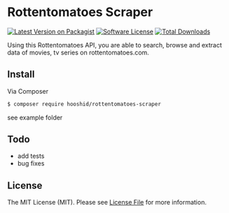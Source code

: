# Rottentomatoes Scraper

[![Latest Version on Packagist][ico-version]][link-packagist]
[![Software License][ico-license]](LICENSE.md)
[![Total Downloads][ico-downloads]][link-downloads]

Using this Rottentomatoes API, you are able to search, browse and extract data of movies, tv series on rottentomatoes.com.

## Install
Via Composer
``` bash
$ composer require hooshid/rottentomatoes-scraper
```
see example folder

## Todo
* add tests
* bug fixes

## License
The MIT License (MIT). Please see [License File](LICENSE.md) for more information.


[ico-version]: https://img.shields.io/packagist/v/hooshid/rottentomatoes-scraper.svg?style=flat-square
[ico-license]: https://img.shields.io/badge/license-MIT-brightgreen.svg?style=flat-square
[ico-downloads]: https://img.shields.io/packagist/dt/hooshid/rottentomatoes-scraper.svg?style=flat-square

[link-packagist]: https://packagist.org/packages/hooshid/rottentomatoes-scraper
[link-downloads]: https://packagist.org/packages/hooshid/rottentomatoes-scraper
